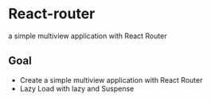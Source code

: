 # React-router
a simple multiview application with React Router

## Goal

- Create a simple multiview application with React Router
- Lazy Load with lazy and Suspense

